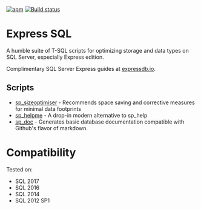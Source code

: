 [![apm](https://img.shields.io/apm/l/vim-mode.svg)](https://github.com/LowlyDBA/ExpressSQL/)
[![Build status](https://ci.appveyor.com/api/projects/status/bak6km5grc3j63s8/branch/master?svg=true)](https://ci.appveyor.com/project/LowlyDBA/expresssql)

# Express SQL

A humble suite of T-SQL  scripts for optimizing storage and data types on SQL Server, especially Express edition.

Complimentary SQL Server Express guides at [expressdb.io](https://expressdb.io).

## Scripts

* [sp_sizeoptimiser](sp_sizeoptimiser.md) - Recommends space saving and corrective measures for minimal data footprints
* [sp_helpme](sp_helpme.md) - A drop-in modern alternative to sp_help
* [sp_doc](sp_doc.md) - Generates basic database documentation compatible with Github's flavor of markdown.

# Compatibility

Tested on:

* SQL 2017
* SQL 2016
* SQL 2014
* SQL 2012 SP1
